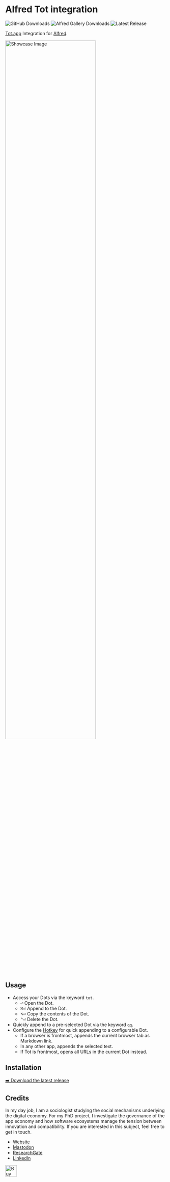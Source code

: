 # Alfred Tot integration
![GitHub Downloads](https://img.shields.io/github/downloads/chrisgrieser/tot-alfred/total?label=GitHub%20Downloads&style=plastic&logo=github)
![Alfred Gallery Downloads](https://img.shields.io/badge/dynamic/yaml?url=https%3A%2F%2Fraw.githubusercontent.com%2Fchrisgrieser%2F.config%2Frefs%2Fheads%2Fmain%2FAlfred.alfredpreferences%2Falfred-workflow-download-count.yaml&query=tot-alfred&style=plastic&logo=alfred&label=Gallery%20Downloads&color=%235C1F87)
![Latest Release](https://img.shields.io/github/v/release/chrisgrieser/tot-alfred?label=Latest%20Release&style=plastic)

[Tot.app](https://tot.rocks/) Integration for [Alfred](https://www.alfredapp.com/).

<img width="75%" alt="Showcase Image" src="https://github.com/chrisgrieser/tot-alfred/assets/73286100/d2aa38d9-3b38-4dbe-9041-41ab6bef91d3">

## Usage
- Access your Dots via the keyword `tot`.
	* <kbd>⏎</kbd> Open the Dot.
	* <kbd>⌘</kbd><kbd>⏎</kbd> Append to the Dot.
	* <kbd>⌥</kbd><kbd>⏎</kbd> Copy the contents of the Dot.
	* <kbd>⌃</kbd><kbd>⏎</kbd> Delete the Dot.
- Quickly append to a pre-selected Dot via the keyword `qq`.
- Configure the
  [Hotkey](https://www.alfredapp.com/help/workflows/triggers/hotkey/) for quick
  appending to a configurable Dot.
	* If a browser is frontmost, appends the current browser tab as Markdown
	  link.
	* In any other app, appends the selected text.
	* If Tot is frontmost, opens all URLs in the current Dot instead.

## Installation
[➡️ Download the latest release](./releases/latest)

## Credits
In my day job, I am a sociologist studying the social mechanisms underlying the
digital economy. For my PhD project, I investigate the governance of the app
economy and how software ecosystems manage the tension between innovation and
compatibility. If you are interested in this subject, feel free to get in touch.

- [Website](https://chris-grieser.de/)
- [Mastodon](https://pkm.social/@pseudometa)
- [ResearchGate](https://www.researchgate.net/profile/Christopher-Grieser)
- [LinkedIn](https://www.linkedin.com/in/christopher-grieser-ba693b17a/)

<a href='https://ko-fi.com/Y8Y86SQ91' target='_blank'><img height='36'
style='border:0px;height:36px;' src='https://cdn.ko-fi.com/cdn/kofi1.png?v=3'
border='0' alt='Buy Me a Coffee at ko-fi.com' /></a>
